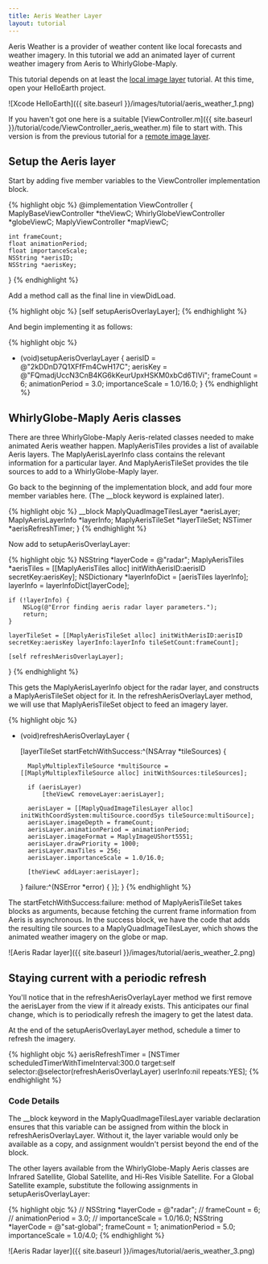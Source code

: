 ```yaml
---
title: Aeris Weather Layer
layout: tutorial
---
```

Aeris Weather is a provider of weather content like local forecasts and weather imagery.  In this tutorial we add an animated layer of current weather imagery from Aeris to WhirlyGlobe-Maply.

This tutorial depends on at least the [local image layer](local_image_layer.html) tutorial.  At this time, open your HelloEarth project.

![Xcode HelloEarth]({{ site.baseurl }}/images/tutorial/aeris_weather_1.png)

If you haven't got one here is a suitable [ViewController.m]({{ site.baseurl }}/tutorial/code/ViewController_aeris_weather.m) file to start with.  This version is from the previous tutorial for a [remote image layer](remote_image_layer.html).

## Setup the Aeris layer

Start by adding five member variables to the ViewController implementation block.

{% highlight objc %}
@implementation ViewController
{
    MaplyBaseViewController *theViewC;
    WhirlyGlobeViewController *globeViewC;
    MaplyViewController *mapViewC;

    int frameCount;
    float animationPeriod;
    float importanceScale;
    NSString *aerisID;
    NSString *aerisKey;
}
{% endhighlight %}

Add a method call as the final line in viewDidLoad.

{% highlight objc %}
    [self setupAerisOverlayLayer];
{% endhighlight %}

And begin implementing it as follows:

{% highlight objc %}
- (void)setupAerisOverlayLayer {
    aerisID = @"2kDDnD7Q1XFfFm4CwH17C";
    aerisKey = @"FQmadjUccN3CnB4KG6kKeurUpxHSKM0xbCd6TlVi";
    frameCount = 6;
    animationPeriod = 3.0;
    importanceScale = 1.0/16.0;
}
{% endhighlight %}

## WhirlyGlobe-Maply Aeris classes

There are three WhirlyGlobe-Maply Aeris-related classes needed to make animated Aeris weather happen.  MaplyAerisTiles provides a list of available Aeris layers.  The MaplyAerisLayerInfo class contains the relevant information for a particular layer.  And MaplyAerisTileSet provides the tile sources to add to a WhirlyGlobe-Maply layer.

Go back to the beginning of the implementation block, and add four more member variables here.  (The __block keyword is explained later).

{% highlight objc %}
    __block MaplyQuadImageTilesLayer *aerisLayer;
    MaplyAerisLayerInfo *layerInfo;
    MaplyAerisTileSet *layerTileSet;
    NSTimer *aerisRefreshTimer;
}
{% endhighlight %}

Now add to setupAerisOverlayLayer:

{% highlight objc %}
    NSString *layerCode = @"radar";
    MaplyAerisTiles *aerisTiles = [[MaplyAerisTiles alloc] initWithAerisID:aerisID secretKey:aerisKey];
    NSDictionary *layerInfoDict = [aerisTiles layerInfo];
    layerInfo = layerInfoDict[layerCode];

    if (!layerInfo) {
        NSLog(@"Error finding aeris radar layer parameters.");
        return;
    }

    layerTileSet = [[MaplyAerisTileSet alloc] initWithAerisID:aerisID secretKey:aerisKey layerInfo:layerInfo tileSetCount:frameCount];

    [self refreshAerisOverlayLayer];
}
{% endhighlight %}

This gets the MaplyAerisLayerInfo object for the radar layer, and constructs a MaplyAerisTileSet object for it.  In the refreshAerisOverlayLayer method, we will use that MaplyAerisTileSet object to feed an imagery layer.

{% highlight objc %}
- (void)refreshAerisOverlayLayer {
    
    [layerTileSet startFetchWithSuccess:^(NSArray *tileSources) {
        
        MaplyMultiplexTileSource *multiSource = [[MaplyMultiplexTileSource alloc] initWithSources:tileSources];
        
        if (aerisLayer)
            [theViewC removeLayer:aerisLayer];
        
        aerisLayer = [[MaplyQuadImageTilesLayer alloc] initWithCoordSystem:multiSource.coordSys tileSource:multiSource];
        aerisLayer.imageDepth = frameCount;
        aerisLayer.animationPeriod = animationPeriod;
        aerisLayer.imageFormat = MaplyImageUShort5551;
        aerisLayer.drawPriority = 1000;
        aerisLayer.maxTiles = 256;
        aerisLayer.importanceScale = 1.0/16.0;
        
        [theViewC addLayer:aerisLayer];
        
    } failure:^(NSError *error) {
    }];
}
{% endhighlight %}

The startFetchWithSuccess:failure: method of MaplyAerisTileSet takes blocks as arguments, because fetching the current frame information from Aeris is asynchronous.  In the success block, we have the code that adds the resulting tile sources to a MaplyQuadImageTilesLayer, which shows the animated weather imagery on the globe or map.

![Aeris Radar layer]({{ site.baseurl }}/images/tutorial/aeris_weather_2.png)

## Staying current with a periodic refresh

You'll notice that in the refreshAerisOverlayLayer method we first remove the aerisLayer from the view if it already exists.  This anticipates our final change, which is to periodically refresh the imagery to get the latest data.

At the end of the setupAerisOverlayLayer method, schedule a timer to refresh the imagery.

{% highlight objc %}
    aerisRefreshTimer = [NSTimer scheduledTimerWithTimeInterval:300.0 target:self selector:@selector(refreshAerisOverlayLayer) userInfo:nil repeats:YES];
{% endhighlight %}

### Code Details

The __block keyword in the MaplyQuadImageTilesLayer variable declaration ensures that this variable can be assigned from within the block in refreshAerisOverlayLayer.  Without it, the layer variable would only be available as a copy, and assignment wouldn't persist beyond the end of the block.

The other layers available from the WhirlyGlobe-Maply Aeris classes are Infrared Satellite, Global Satellite, and Hi-Res Visible Satellite.  For a Global Satellite example, substitute the following assignments in setupAerisOverlayLayer:

{% highlight objc %}
//    NSString *layerCode = @"radar";
//    frameCount = 6;
//    animationPeriod = 3.0;
//    importanceScale = 1.0/16.0;
    NSString *layerCode = @"sat-global";
    frameCount = 1;
    animationPeriod = 5.0;
    importanceScale = 1.0/4.0;
{% endhighlight %}

![Aeris Radar layer]({{ site.baseurl }}/images/tutorial/aeris_weather_3.png)


